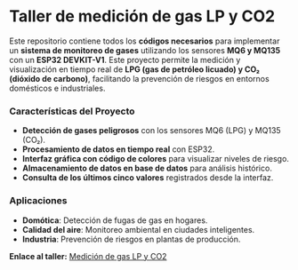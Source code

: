 # Taller de medición de gas LP y CO2

Este repositorio contiene todos los **códigos necesarios** para implementar un **sistema de monitoreo de gases** utilizando los sensores **MQ6 y MQ135** con un **ESP32 DEVKIT-V1**. Este proyecto permite la medición y visualización en tiempo real de **LPG (gas de petróleo licuado) y CO₂ (dióxido de carbono)**, facilitando la prevención de riesgos en entornos domésticos e industriales.  

### Características del Proyecto  
- **Detección de gases peligrosos** con los sensores MQ6 (LPG) y MQ135 (CO₂).  
- **Procesamiento de datos en tiempo real** con ESP32.  
- **Interfaz gráfica con código de colores** para visualizar niveles de riesgo.  
- **Almacenamiento de datos en base de datos** para análisis histórico.  
- **Consulta de los últimos cinco valores** registrados desde la interfaz.  

### Aplicaciones  
- **Domótica**: Detección de fugas de gas en hogares.  
- **Calidad del aire**: Monitoreo ambiental en ciudades inteligentes.  
- **Industria**: Prevención de riesgos en plantas de producción.  

**Enlace al taller:** [Medición de gas LP y CO2](https://edu.codigoiot.com/mod/subcourse/view.php?id=4590)
